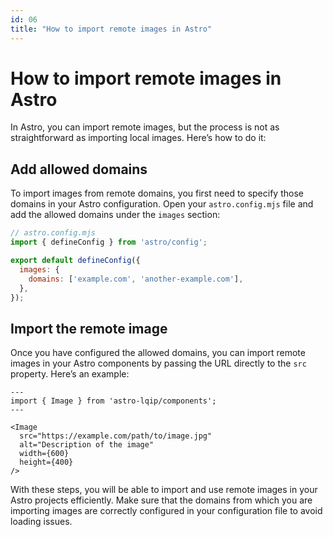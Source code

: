 ```yaml
---
id: 06
title: "How to import remote images in Astro"
---
```


# How to import remote images in Astro

In Astro, you can import remote images, but the process is not as straightforward as importing local images. Here’s how to do it:

## Add allowed domains

To import images from remote domains, you first need to specify those domains in your Astro configuration. Open your `astro.config.mjs` file and add the allowed domains under the `images` section:

```js
// astro.config.mjs
import { defineConfig } from 'astro/config';

export default defineConfig({
  images: {
    domains: ['example.com', 'another-example.com'],
  },
});
```

## Import the remote image

Once you have configured the allowed domains, you can import remote images in your Astro components by passing the URL directly to the `src` property. Here’s an example:

```astro
---
import { Image } from 'astro-lqip/components';
---

<Image
  src="https://example.com/path/to/image.jpg"
  alt="Description of the image"
  width={600}
  height={400}
/>
```

With these steps, you will be able to import and use remote images in your Astro projects efficiently. Make sure that the domains from which you are importing images are correctly configured in your configuration file to avoid loading issues.

